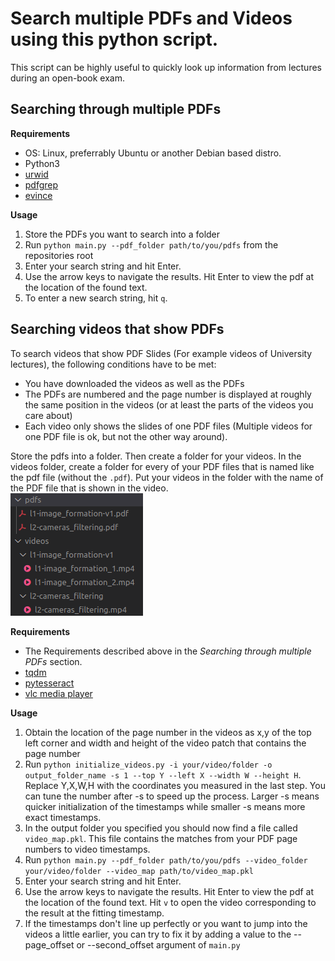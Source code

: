 # Search multiple PDFs and Videos using this python script.
This script can be highly useful to quickly look up information from lectures during an open-book exam.
## Searching through multiple PDFs
**Requirements** 
+ OS: Linux, preferrably Ubuntu or another Debian based distro.
+ Python3
+ [urwid](https://pypi.org/project/urwid/)
+ [pdfgrep](https://wiki.ubuntuusers.de/pdfgrep/)
+ [evince](https://wiki.ubuntuusers.de/Evince/)

**Usage**
1. Store the PDFs you want to search into a folder
2. Run `python main.py --pdf_folder path/to/you/pdfs` from the repositories root
3. Enter your search string and hit Enter.
4. Use the arrow keys to navigate the results. Hit Enter to view the pdf at the location of the found text.
5. To enter a new search string, hit `q`.

## Searching videos that show PDFs
To search videos that show PDF Slides (For example videos of University lectures), the following conditions have to be met:
+ You have downloaded the videos as well as the PDFs
+ The PDFs are numbered and the page number is displayed at roughly the same position in the videos (or at least the parts of the videos you care about)
+ Each video only shows the slides of one PDF files (Multiple videos for one PDF file is ok, but not the other way around).

Store the pdfs into a folder. Then create a folder for your videos. In the videos folder, create a folder for every of your PDF files that is named like the pdf file (without the `.pdf`). Put your videos in the folder with the name of the PDF file that is shown in the video.  
![Video Folder](/usage_images/video_folder.png)

**Requirements**
+ The Requirements described above in the *Searching through multiple PDFs* section.
+ [tqdm](https://pypi.org/project/tqdm/)
+ [pytesseract](https://pypi.org/project/pytesseract/)
+ [vlc media player](https://wiki.ubuntuusers.de/VLC/)

**Usage**
1. Obtain the location of the page number in the videos as x,y of the top left corner and width and height of the video patch that contains the page number
2. Run `python initialize_videos.py -i your/video/folder -o output_folder_name -s 1 --top Y --left X --width W --height H`. Replace Y,X,W,H with the coordinates you measured in the last step. You can tune the number after -s to speed up the process. Larger -s means quicker initialization of the timestamps while smaller -s means more exact timestamps.
3. In the output folder you specified you should now find a file called `video_map.pkl`. This file contains the matches from your PDF page numbers to video timestamps.
4. Run `python main.py --pdf_folder path/to/you/pdfs --video_folder your/video/folder --video_map path/to/video_map.pkl`
5. Enter your search string and hit Enter.
6. Use the arrow keys to navigate the results. Hit Enter to view the pdf at the location of the found text. Hit `v` to open the video corresponding to the result at the fitting timestamp.
7. If the timestamps don't line up perfectly or you want to jump into the videos a little earlier, you can try to fix it by adding a value to the --page_offset or --second_offset argument of `main.py`